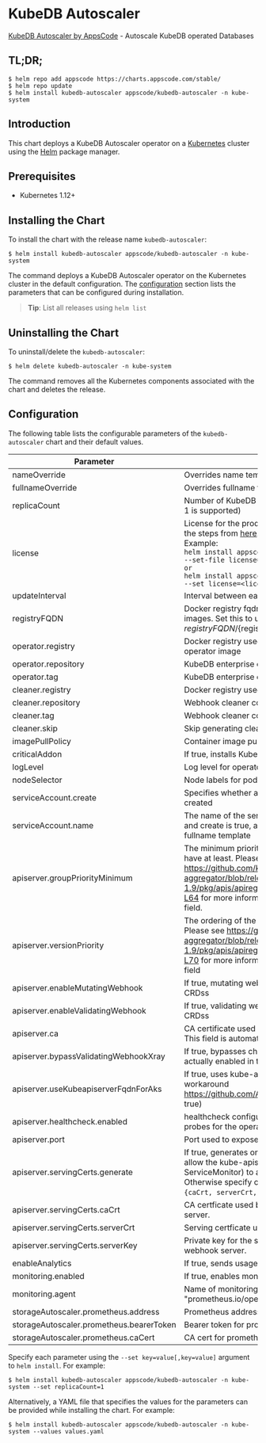 # KubeDB Autoscaler

[KubeDB Autoscaler by AppsCode](https://github.com/kubedb) - Autoscale KubeDB operated Databases

## TL;DR;

```console
$ helm repo add appscode https://charts.appscode.com/stable/
$ helm repo update
$ helm install kubedb-autoscaler appscode/kubedb-autoscaler -n kube-system
```

## Introduction

This chart deploys a KubeDB Autoscaler operator on a [Kubernetes](http://kubernetes.io) cluster using the [Helm](https://helm.sh) package manager.

## Prerequisites

- Kubernetes 1.12+

## Installing the Chart

To install the chart with the release name `kubedb-autoscaler`:

```console
$ helm install kubedb-autoscaler appscode/kubedb-autoscaler -n kube-system
```

The command deploys a KubeDB Autoscaler operator on the Kubernetes cluster in the default configuration. The [configuration](#configuration) section lists the parameters that can be configured during installation.

> **Tip**: List all releases using `helm list`

## Uninstalling the Chart

To uninstall/delete the `kubedb-autoscaler`:

```console
$ helm delete kubedb-autoscaler -n kube-system
```

The command removes all the Kubernetes components associated with the chart and deletes the release.

## Configuration

The following table lists the configurable parameters of the `kubedb-autoscaler` chart and their default values.

|                Parameter                 |                                                                                                                                                                                 Description                                                                                                                                                                                  |                                Default                                |
|------------------------------------------|------------------------------------------------------------------------------------------------------------------------------------------------------------------------------------------------------------------------------------------------------------------------------------------------------------------------------------------------------------------------------|-----------------------------------------------------------------------|
| nameOverride                             | Overrides name template                                                                                                                                                                                                                                                                                                                                                      | `""`                                                                  |
| fullnameOverride                         | Overrides fullname template                                                                                                                                                                                                                                                                                                                                                  | `""`                                                                  |
| replicaCount                             | Number of KubeDB operator replicas to create (only 1 is supported)                                                                                                                                                                                                                                                                                                           | `1`                                                                   |
| license                                  | License for the product. Get a license by following the steps from [here](https://stash.run/docs/latest/setup/install/enterprise#get-a-trial-license). <br> Example: <br> `helm install appscode/kubedb-autoscaler \` <br> `--set-file license=/path/to/license/file` <br> `or` <br> `helm install appscode/kubedb-autoscaler \` <br> `--set license=<license file content>` | `""`                                                                  |
| updateInterval                           | Interval between each autoscaler loop                                                                                                                                                                                                                                                                                                                                        | `1m`                                                                  |
| registryFQDN                             | Docker registry fqdn used to pull KubeDB related images. Set this to use docker registry hosted at ${registryFQDN}/${registry}/${image}                                                                                                                                                                                                                                      | `""`                                                                  |
| operator.registry                        | Docker registry used to pull KubeDB enterprise operator image                                                                                                                                                                                                                                                                                                                | `kubedb`                                                              |
| operator.repository                      | KubeDB enterprise operator container image                                                                                                                                                                                                                                                                                                                                   | `kubedb-autoscaler`                                                   |
| operator.tag                             | KubeDB enterprise operator container image tag                                                                                                                                                                                                                                                                                                                               | `v0.4.0`                                                              |
| cleaner.registry                         | Docker registry used to pull Webhook cleaner image                                                                                                                                                                                                                                                                                                                           | `appscode`                                                            |
| cleaner.repository                       | Webhook cleaner container image                                                                                                                                                                                                                                                                                                                                              | `kubectl`                                                             |
| cleaner.tag                              | Webhook cleaner container image tag                                                                                                                                                                                                                                                                                                                                          | `v1.16`                                                               |
| cleaner.skip                             | Skip generating cleaner YAML                                                                                                                                                                                                                                                                                                                                                 | `false`                                                               |
| imagePullPolicy                          | Container image pull policy                                                                                                                                                                                                                                                                                                                                                  | `IfNotPresent`                                                        |
| criticalAddon                            | If true, installs KubeDB operator as critical addon                                                                                                                                                                                                                                                                                                                          | `false`                                                               |
| logLevel                                 | Log level for operator                                                                                                                                                                                                                                                                                                                                                       | `3`                                                                   |
| nodeSelector                             | Node labels for pod assignment                                                                                                                                                                                                                                                                                                                                               | `{"beta.kubernetes.io/arch":"amd64","beta.kubernetes.io/os":"linux"}` |
| serviceAccount.create                    | Specifies whether a service account should be created                                                                                                                                                                                                                                                                                                                        | `true`                                                                |
| serviceAccount.name                      | The name of the service account to use. If not set and create is true, a name is generated using the fullname template                                                                                                                                                                                                                                                       | ``                                                                    |
| apiserver.groupPriorityMinimum           | The minimum priority the webhook api group should have at least. Please see https://github.com/kubernetes/kube-aggregator/blob/release-1.9/pkg/apis/apiregistration/v1beta1/types.go#L58-L64 for more information on proper values of this field.                                                                                                                            | `10000`                                                               |
| apiserver.versionPriority                | The ordering of the webhook api inside of the group. Please see https://github.com/kubernetes/kube-aggregator/blob/release-1.9/pkg/apis/apiregistration/v1beta1/types.go#L66-L70 for more information on proper values of this field                                                                                                                                         | `15`                                                                  |
| apiserver.enableMutatingWebhook          | If true, mutating webhook is configured for KubeDB CRDss                                                                                                                                                                                                                                                                                                                     | `true`                                                                |
| apiserver.enableValidatingWebhook        | If true, validating webhook is configured for KubeDB CRDss                                                                                                                                                                                                                                                                                                                   | `false`                                                               |
| apiserver.ca                             | CA certificate used by the Kubernetes api server. This field is automatically assigned by the operator.                                                                                                                                                                                                                                                                      | `not-ca-cert`                                                         |
| apiserver.bypassValidatingWebhookXray    | If true, bypasses checks that validating webhook is actually enabled in the Kubernetes cluster.                                                                                                                                                                                                                                                                              | `false`                                                               |
| apiserver.useKubeapiserverFqdnForAks     | If true, uses kube-apiserver FQDN for AKS cluster to workaround https://github.com/Azure/AKS/issues/522 (default true)                                                                                                                                                                                                                                                       | `true`                                                                |
| apiserver.healthcheck.enabled            | healthcheck configures the readiness and liveliness probes for the operator pod.                                                                                                                                                                                                                                                                                             | `false`                                                               |
| apiserver.port                           | Port used to expose the operator apiserver                                                                                                                                                                                                                                                                                                                                   | `8443`                                                                |
| apiserver.servingCerts.generate          | If true, generates on install/upgrade the certs that allow the kube-apiserver (and potentially ServiceMonitor) to authenticate operators pods. Otherwise specify certs in `apiserver.servingCerts.{caCrt, serverCrt, serverKey}`.                                                                                                                                            | `true`                                                                |
| apiserver.servingCerts.caCrt             | CA certficate used by serving certificate of webhook server.                                                                                                                                                                                                                                                                                                                 | `""`                                                                  |
| apiserver.servingCerts.serverCrt         | Serving certficate used by webhook server.                                                                                                                                                                                                                                                                                                                                   | `""`                                                                  |
| apiserver.servingCerts.serverKey         | Private key for the serving certificate used by webhook server.                                                                                                                                                                                                                                                                                                              | `""`                                                                  |
| enableAnalytics                          | If true, sends usage analytics                                                                                                                                                                                                                                                                                                                                               | `true`                                                                |
| monitoring.enabled                       | If true, enables monitoring KubeDB operator                                                                                                                                                                                                                                                                                                                                  | `false`                                                               |
| monitoring.agent                         | Name of monitoring agent ("prometheus.io" or "prometheus.io/operator" or "prometheus.io/builtin")                                                                                                                                                                                                                                                                            | `""`                                                                  |
| storageAutoscaler.prometheus.address     | Prometheus address for storage metrics                                                                                                                                                                                                                                                                                                                                       | `http://prometheus-operated.monitoring.svc:9090`                      |
| storageAutoscaler.prometheus.bearerToken | Bearer token for prometheus server                                                                                                                                                                                                                                                                                                                                           | `""`                                                                  |
| storageAutoscaler.prometheus.caCert      | CA cert for prometheus server TLS connections                                                                                                                                                                                                                                                                                                                                | `""`                                                                  |


Specify each parameter using the `--set key=value[,key=value]` argument to `helm install`. For example:

```console
$ helm install kubedb-autoscaler appscode/kubedb-autoscaler -n kube-system --set replicaCount=1
```

Alternatively, a YAML file that specifies the values for the parameters can be provided while
installing the chart. For example:

```console
$ helm install kubedb-autoscaler appscode/kubedb-autoscaler -n kube-system --values values.yaml
```
